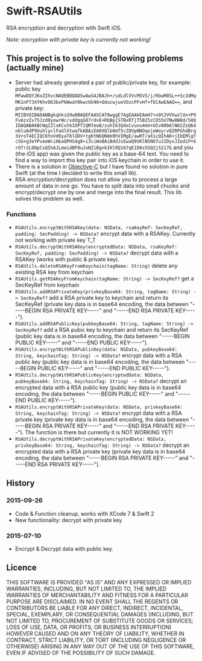 Swift-RSAUtils
==============

RSA encryption and decryption with Swift iOS.

_Note: encryption with private key is currently not working!_

## This project is to solve the following problems (actually mine) ##

- Server had already generated a pair of public/private key, for example: public key `MFwwDQYJKoZIhvcNAQEBBQADSwAwSAJBAJh+/sdLdlVVcM5V5/j/RbwM8SL++Sc3dMqMK1nP73XYKhvO63bxPkWwaY0kwcUU40+QducwjueVOzcPFvHf+fECAwEAAQ==`, and private key: `MIIBVQIBADANBgkqhkiG9w0BAQEFAASCAT8wggE7AgEAAkEAmH7+x0t2VVVwzlXn+P9FvAzxIv75Jzd0yowrWc/vddgqG87rdvE+RbBpjSTBxRTjT5B25zCO55U7Nw8W8d/58QIDAQABAkBCNqIZlsKCut6IOPTIQM7eoB/zuhIk3QdxCvunu4mV+OIv00b6lN02ZsQ64nblu6dP9UuhlyclFaGlXtwqfkABAiEA0XQlb0mT5cZ8VpNNOqojeWoyrvQIRPGhdBrq3VroT4ECIQC6YoVd0yaT6lUDV+tgKtNbQN8m9hVIMgE/awRT/aXicQIhAK+jIbEMlgTcSG+g3eYPveeWciHbaQPHS4g8+i3ciWoBAiBddJsEwaQ9VKlN5N67uJ2DyxJZediP+6rOfr2L08pCsQIhAJLmeidBF0uJxNZiBgnkIHlRQ167qE1D0s5SQ2j5217G` and you (the iOS app) was given the public key as a base-64 text. You need to find a way to import this key pair into iOS keychain in order to use it.
- There is a solution in [Objective-C](https://github.com/ideawu/Objective-C-RSA) but I have found no solution in pure Swift (at the time I decided to write this small lib).
- RSA encryption/decryption does not allow you to process a large amount of data in one go. You have to split data into small chunks and encrypt/decrypt one by one and merge into the final result. This lib solves this problem as well.

### Functions ###

- `RSAUtils.encryptWithRSAKey(data: NSData, rsaKeyRef: SecKeyRef, padding: SecPadding) -> NSData?` encrypt data with a RSAKey. Currently not working with private key T_T
- `RSAUtils.decryptWithRSAKey(encryptedData: NSData, rsaKeyRef: SecKeyRef, padding: SecPadding) -> NSData?` decrypt data with a RSAKey (works with public & private key).
- `RSAUtils.deleteRSAKeyFromKeychain(tagName: String)` delete any existing RSA key from keychain
- `RSAUtils.getRSAKeyFromKeychain(tagName: String) -> SecKeyRef?` get a SecKeyRef from keychain
- `RSAUtils.addRSAPrivateKey(privkeyBase64: String, tagName: String) -> SecKeyRef?` add a RSA private key to keychain and return its SecKeyRef (private key data is in base64 encoding, the data between "-----BEGIN RSA PRIVATE KEY-----" and "-----END RSA PRIVATE KEY-----").
- `RSAUtils.addRSAPublicKey(pubkeyBase64: String, tagName: String) -> SecKeyRef?` add a RSA pubic key to keychain and return its SecKeyRef (public key data is in base64 encoding, the data between "-----BEGIN PUBLIC KEY-----" and "-----END PUBLIC KEY-----").
- `RSAUtils.encryptWithRSAPublicKey(data: NSData, pubkeyBase64: String, keychainTag: String) -> NSData?` encrypt data with a RSA public key (public key data is in base64 encoding, the data between "-----BEGIN PUBLIC KEY-----" and "-----END PUBLIC KEY-----").
- `RSAUtils.decryptWithRSAPublicKey(encryptedData: NSData, pubkeyBase64: String, keychainTag: String) -> NSData?` decrypt an encrypted data with a RSA public key (public key data is in base64 encoding, the data between "-----BEGIN PUBLIC KEY-----" and "-----END PUBLIC KEY-----").
- `RSAUtils.encryptWithRSAPrivateKey(data: NSData, privkeyBase64: String, keychainTag: String) -> NSData?` encrypt data with a RSA private key (private key data is in base64 encoding, the data between "-----BEGIN RSA PRIVATE KEY-----" and "-----END RSA PRIVATE KEY-----"). The function is there but currently it is NOT WORKING YET!
- `RSAUtils.decryptWithRSAPrivateKey(encryptedData: NSData, privkeyBase64: String, keychainTag: String) -> NSData?` decrypt an encrypted data with a RSA private key (private key data is in base64 encoding, the data between "-----BEGIN RSA PRIVATE KEY-----" and "-----END RSA PRIVATE KEY-----").


## History ##

### 2015-09-26 ###

- Code & Function cleanup, works with XCode 7 & Swift 2
- New functionality: decrypt with private key


### 2015-07-10 ###

- Encrypt & Decrypt data with public key.


## Licence ##

THIS SOFTWARE IS PROVIDED "AS IS" AND ANY EXPRESSED OR IMPLIED WARRANTIES, INCLUDING, BUT NOT LIMITED TO, THE IMPLIED WARRANTIES OF MERCHANTABILITY AND FITNESS FOR A PARTICULAR PURPOSE ARE DISCLAIMED. IN NO EVENT SHALL THE REGENTS OR CONTRIBUTORS BE LIABLE FOR ANY DIRECT, INDIRECT, INCIDENTAL, SPECIAL, EXEMPLARY, OR CONSEQUENTIAL DAMAGES (INCLUDING, BUT NOT LIMITED TO, PROCUREMENT OF SUBSTITUTE GOODS OR SERVICES; LOSS OF USE, DATA, OR PROFITS; OR BUSINESS INTERRUPTION)
HOWEVER CAUSED AND ON ANY THEORY OF LIABILITY, WHETHER IN CONTRACT, STRICT LIABILITY, OR TORT (INCLUDING NEGLIGENCE OR OTHERWISE) ARISING IN ANY WAY OUT OF THE USE OF THIS SOFTWARE, EVEN IF ADVISED OF THE POSSIBILITY OF SUCH DAMAGE.
